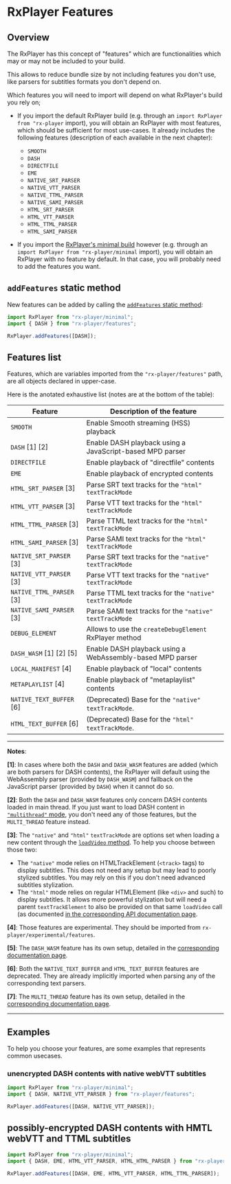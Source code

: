 # RxPlayer Features

## Overview

The RxPlayer has this concept of "features" which are functionalities which may or may not
be included to your build.

This allows to reduce bundle size by not including features you don't use, like parsers
for subtitles formats you don't depend on.

Which features you will need to import will depend on what RxPlayer's build you rely on;

- If you import the default RxPlayer build (e.g. through an
  `import RxPlayer from "rx-player` import), you will obtain an RxPlayer with most
  features, which should be sufficient for most use-cases. It already includes the
  following features (description of each available in the next chapter):

  - `SMOOTH`
  - `DASH`
  - `DIRECTFILE`
  - `EME`
  - `NATIVE_SRT_PARSER`
  - `NATIVE_VTT_PARSER`
  - `NATIVE_TTML_PARSER`
  - `NATIVE_SAMI_PARSER`
  - `HTML_SRT_PARSER`
  - `HTML_VTT_PARSER`
  - `HTML_TTML_PARSER`
  - `HTML_SAMI_PARSER`

- If you import the [RxPlayer's minimal build](../Getting_Started/Minimal_Player.md)
  however (e.g. through an `import RxPlayer from "rx-player/minimal` import), you will
  obtain an RxPlayer with no feature by default. In that case, you will probably need to
  add the features you want.

## `addFeatures` static method

New features can be added by calling the
[`addFeatures` static method](../api/RxPlayer_Features.md):

```js
import RxPlayer from "rx-player/minimal";
import { DASH } from "rx-player/features";

RxPlayer.addFeatures([DASH]);
```

## Features list

Features, which are variables imported from the `"rx-player/features"` path, are all
objects declared in upper-case.

Here is the anotated exhaustive list (notes are at the bottom of the table):

| Feature                  | Description of the feature                                |
| ------------------------ | --------------------------------------------------------- |
| `SMOOTH`                 | Enable Smooth streaming (HSS) playback                    |
| `DASH` [1] [2]           | Enable DASH playback using a JavaScript-based MPD parser  |
| `DIRECTFILE`             | Enable playback of "directfile" contents                  |
| `EME`                    | Enable playback of encrypted contents                     |
| `HTML_SRT_PARSER` [3]    | Parse SRT text tracks for the `"html"` `textTrackMode`    |
| `HTML_VTT_PARSER` [3]    | Parse VTT text tracks for the `"html"` `textTrackMode`    |
| `HTML_TTML_PARSER` [3]   | Parse TTML text tracks for the `"html"` `textTrackMode`   |
| `HTML_SAMI_PARSER` [3]   | Parse SAMI text tracks for the `"html"` `textTrackMode`   |
| `NATIVE_SRT_PARSER` [3]  | Parse SRT text tracks for the `"native"` `textTrackMode`  |
| `NATIVE_VTT_PARSER` [3]  | Parse VTT text tracks for the `"native"` `textTrackMode`  |
| `NATIVE_TTML_PARSER` [3] | Parse TTML text tracks for the `"native"` `textTrackMode` |
| `NATIVE_SAMI_PARSER` [3] | Parse SAMI text tracks for the `"native"` `textTrackMode` |
| `DEBUG_ELEMENT`          | Allows to use the `createDebugElement` RxPlayer method    |
| `DASH_WASM` [1] [2] [5]  | Enable DASH playback using a WebAssembly-based MPD parser |
| `LOCAL_MANIFEST` [4]     | Enable playback of "local" contents                       |
| `METAPLAYLIST` [4]       | Enable playback of "metaplaylist" contents                |
| `NATIVE_TEXT_BUFFER` [6] | (Deprecated) Base for the `"native"` `textTrackMode`.     |
| `HTML_TEXT_BUFFER` [6]   | (Deprecated) Base for the `"html"` `textTrackMode`.       |

---

**Notes**:

**[1]**: In cases where both the `DASH` and `DASH_WASM` features are added (which are both
parsers for DASH contents), the RxPlayer will default using the WebAssembly parser
(provided by `DASH_WASM`) and fallback on the JavaScript parser (provided by `DASH`) when
it cannot do so.

**[2]**: Both the `DASH` and `DASH_WASM` features only concern DASH contents loaded in
main thread. If you just want to load DASH content in
[`"multithread"` mode](../api/Miscellaneous/MultiThreading.md), you don't need any of
those features, but the `MULTI_THREAD` feature instead.

**[3]**: The `"native"` and `"html"` `textTrackMode` are options set when loading a new
content through the [`loadVideo` method](../api/Loading_a_Content.md). To help you choose
between those two:

- The `"native"` mode relies on HTMLTrackElement (`<track>` tags) to display subtitles.
  This does not need any setup but may lead to poorly stylized subtitles. You may rely on
  this if you don't need advanced subtitles stylization.
- The `"html"` mode relies on regular HTMLElement (like `<div>` and such) to display
  subtitles. It allows more powerful stylization but will need a parent `textTrackElement`
  to also be provided on that same `loadVideo` call (as documented
  [in the corresponding API documentation page](../api/Loading_a_Content.md).

**[4]**: Those features are experimental. They should be imported from
`rx-player/experimental/features`.

**[5]**: The `DASH_WASM` feature has its own setup, detailed in the
[corresponding documentation page](../api/Miscellaneous/DASH_WASM_Parser.md).

**[6]**: Both the `NATIVE_TEXT_BUFFER` and `HTML_TEXT_BUFFER` features are deprecated.
They are already implicitly imported when parsing any of the corresponding text parsers.

**[7]**: The `MULTI_THREAD` feature has its own setup, detailed in the
[corresponding documentation page](../api/Miscellaneous/MultiThreading.md).

---

## Examples

To help you choose your features, are some examples that represents common usecases.

### unencrypted DASH contents with native webVTT subtitles

```js
import RxPlayer from "rx-player/minimal";
import { DASH, NATIVE_VTT_PARSER } from "rx-player/features";

RxPlayer.addFeatures([DASH, NATIVE_VTT_PARSER]);
```

## possibly-encrypted DASH contents with HMTL webVTT and TTML subtitles

```js
import RxPlayer from "rx-player/minimal";
import { DASH, EME, HTML_VTT_PARSER, HTML_HTML_PARSER } from "rx-player/features";

RxPlayer.addFeatures([DASH, EME, HTML_VTT_PARSER, HTML_TTML_PARSER]);
```
